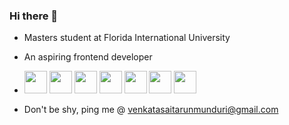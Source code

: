 ### Hi there 👋

<!--
**Tarun-1999M/Tarun-1999M** is a ✨ _special_ ✨ repository because its `README.md` (this file) appears on your GitHub profile.

Here are some ideas to get you started:

- 🔭 I’m currently working on ...
- 🌱 I’m currently learning ...
- 👯 I’m looking to collaborate on ...
- 🤔 I’m looking for help with ...
- 💬 Ask me about ...
- 📫 How to reach me: ...
- 😄 Pronouns: ...
- ⚡ Fun fact: ...
-->


- Masters student at Florida International University
- An aspiring frontend developer
  
- <img src="https://github.com/Tarun-1999M/Tarun-1999M/assets/153797175/5ccedb46-d7d2-46a6-84f9-d5b8b43d6944" height="36" width="36"> <img src="https://github.com/Tarun-1999M/Tarun-1999M/assets/153797175/74a36f38-6c1d-479a-8384-160e17d13cd2" height="36" width="36"> <img src="https://github.com/Tarun-1999M/Tarun-1999M/assets/153797175/26c01d6d-3be1-4aa5-83c5-7b92209002b2" height="36" width="36"> <img src="https://github.com/Tarun-1999M/Tarun-1999M/assets/153797175/fc6d7ba7-2b15-4beb-b9a0-f647eca74e60" height="36" width="36"> <img src="https://github.com/Tarun-1999M/Tarun-1999M/assets/153797175/bfe41105-1cf9-471b-8f23-e5b70c890b30" height="36" width="36"> <img src="https://github.com/Tarun-1999M/Tarun-1999M/assets/153797175/c7362882-5806-4b4d-8109-764732ceeef0" height="36" width="36"> <img src="https://github.com/Tarun-1999M/Tarun-1999M/assets/153797175/848cc3c3-ac39-45b8-b591-bb91f08b2009" height="36" width="36">
- Don't be shy, ping me @ venkatasaitarunmunduri@gmail.com





